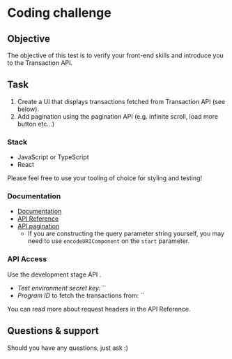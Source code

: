 # Coding challenge

## Objective

The objective of this test is to verify your front-end skills and introduce you to the Transaction API.

## Task

1. Create a UI that displays transactions fetched from Transaction API (see below).
2. Add pagination using the pagination API (e.g. infinite scroll, load more button etc...)

### Stack

- JavaScript or TypeScript
- React

Please feel free to use your tooling of choice for styling and testing!

### Documentation

- [Documentation](https://docs.transaction.uk/transactions)
- [API Reference](https://reference.transaction.uk)
- [API pagination](https://reference.transaction.uk/reference#pagination)
  - If you are constructing the query parameter string yourself, you may need to use `encodeURIComponent` on the `start` parameter.

### API Access

Use the development stage API .  
- *Test environment secret key:* ``  
- *Program ID* to fetch the transactions from: ``  

You can read more about request headers in the API Reference.

## Questions & support

Should you have any questions, just ask  :)
